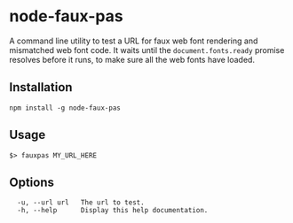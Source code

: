 # node-faux-pas

A command line utility to test a URL for faux web font rendering and mismatched web font code. It waits until the `document.fonts.ready` promise resolves before it runs, to make sure all the web fonts have loaded.

## Installation

```
npm install -g node-faux-pas
```

## Usage

```
$> fauxpas MY_URL_HERE
```

## Options

```
  -u, --url url   The url to test.
  -h, --help      Display this help documentation.
```